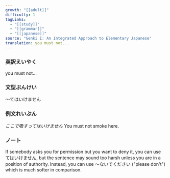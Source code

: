 ```yaml
---
growth: "[[adult]]"
difficulty: 1
tagLinks:
  - "[[study]]"
  - "[[grammar]]"
  - "[[japanese]]"
source: "Genki I: An Integrated Approach to Elementary Japanese"
translation: you must not...
---
```

### 英訳えいやく	

you must not...
### 文型ぶんけい

～てはいけません
### 例文れいぶん

*ここで吸すってはいけません* You must not smoke here.
### ノート

If somebody asks you for permission but you want to deny it, you can use てはいけません, but the sentence may sound too harsh unless you are in a position of authority. Instead, you can use ～ないでください ("please don't") which is much softer in comparison.